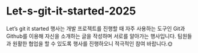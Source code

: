 # Let-s-git-it-started-2025
Let’s git it started 행사는 개발 프로젝트를 진행할 때 자주 사용하는 도구인 Git과 Github를 이용해 자신을 소개하는 글을 작성하며 서로를 알아가는 행사입니다. 팀원들과 원활한 협업을 할 수 있도록 행사를 진행하오니 적극적인 참여 바랍니다.🌞
